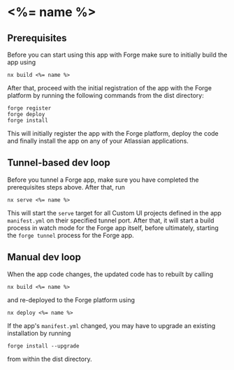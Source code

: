 # <%= name %>

## Prerequisites

Before you can start using this app with Forge make sure to initially build the app using

    nx build <%= name %>

After that, proceed with the initial registration of the app with the Forge platform by running the following commands from the dist directory:

    forge register
    forge deploy
    forge install

This will initially register the app with the Forge platform, deploy the code and finally install the app on any of your Atlassian applications.

## Tunnel-based dev loop

Before you tunnel a Forge app, make sure you have completed the prerequisites steps above. After that, run

    nx serve <%= name %>

This will start the `serve` target for all Custom UI projects defined in the app `manifest.yml` on their specified tunnel port. After that, it will start a build process in watch mode for the Forge app itself, before ultimately, starting the `forge tunnel` process for the Forge app.

## Manual dev loop

When the app code changes, the updated code has to rebuilt by calling

    nx build <%= name %>

and re-deployed to the Forge platform using

    nx deploy <%= name %>

If the app's `manifest.yml` changed, you may have to upgrade an existing installation by running

    forge install --upgrade

from within the dist directory.
